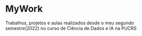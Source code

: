# MyWork
Trabalhos, projetos e aulas realizados desde o meu segundo semestre(2022) no curso de Ciência de Dados e IA na PUCRS
